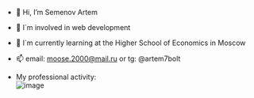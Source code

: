- 👋 Hi, I’m Semenov Artem
- 👀 I`m involved in web development
- 🌱 I`m currently learning at the Higher School of Economics in Moscow
- 📫 email: moose.2000@mail.ru or tg: @artem7bolt
      
- My professional activity:      
![image](https://user-images.githubusercontent.com/72558042/168480852-8eb4507d-782f-44e6-9253-f9baebb98965.png)

